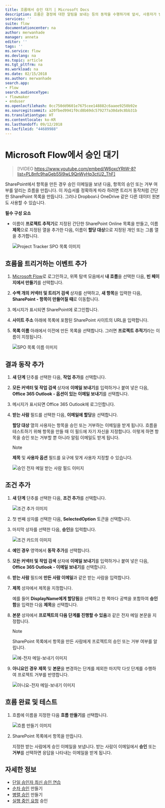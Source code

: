 ```yaml
---
title: 흐름에서 승인 대기 | Microsoft Docs
description: 흐름은 결정에 대한 알림을 보내는 등의 동작을 수행하기에 앞서, 사용자가 변경 내용 승인 또는 거부 등과 같은 외부 이벤트의 발생을 대기할 수 있습니다.
services: ''
suite: flow
documentationcenter: na
author: merwanhade
manager: anneta
editor: ''
tags: ''
ms.service: flow
ms.devlang: na
ms.topic: article
ms.tgt_pltfrm: na
ms.workload: na
ms.date: 02/15/2018
ms.author: merwanhade
search.app:
- Flow
search.audienceType:
- flowmaker
- enduser
ms.openlocfilehash: 0cc750dd9601e7675cee148882c6aaee9250b92e
ms.sourcegitcommit: a20fbed9941f0cd8b69dc579277a30da9c8bb31b
ms.translationtype: HT
ms.contentlocale: ko-KR
ms.lasthandoff: 09/12/2018
ms.locfileid: "44689988"
---
```

# <a name="wait-for-approval-in-microsoft-flow"></a>Microsoft Flow에서 승인 대기

> [!VIDEO https://www.youtube.com/embed/W6oxcYRtW-8?list=PL8nfc9haGeb55I9wL9QnWyHp3ctU2_ThF]
>


SharePoint에서 항목을 만든 경우 승인 이메일을 보낸 다음, 항목의 승인 또는 거부 여부를 알리는 흐름을 만듭니다. 이 자습서를 정확하게 따라 하려면 트리거 동작처럼 간단한 SharePoint 목록을 만듭니다. 그러나 Dropbox나 OneDrive 같은 다른 데이터 원본도 사용할 수 있습니다.

**필수 구성 요소**

* 이름이 **프로젝트 추적기**로 지정된 간단한 SharePoint Online 목록을 만들고, 이름 **제목**으로 지정된 열을 추가한 다음, 이름이 **할당 대상**으로 지정된 개인 또는 그룹 열을 추가합니다.

   ![Project Tracker SPO 목록 이미지](./media/wait-for-approvals/project-tracker.png)

## <a name="add-an-event-to-trigger-the-flow"></a>흐름을 트리거하는 이벤트 추가

1. [Microsoft Flow](https://flow.microsoft.com)로 로그인하고, 위쪽 탐색 모음에서 **내 흐름**을 선택한 다음, **빈 페이지에서 만들기**를 선택합니다.

1. **수백 개의 커넥터 및 트리거 검색** 상자를 선택하고, **새 항목**을 입력한 다음, **SharePoint - 항목이 만들어질 때**로 이동합니다.

1. 메시지가 표시되면 SharePoint에 로그인합니다.
1. **사이트 주소** 아래에 목록에 포함된 SharePoint 사이트의 URL을 입력합니다.

1. **목록 이름** 아래에서 이전에 만든 목록을 선택합니다. 그러면 **프로젝트 추적기**라는 이름이 지정됩니다.

    ![SPO 목록 이름 이미지](./media/wait-for-approvals/SPO-list-name.png)

## <a name="add-the-resulting-action"></a>결과 동작 추가

1. **새 단계** 단추를 선택한 다음, **작업 추가**를 선택합니다.

1. **모든 커넥터 및 작업 검색** 상자에 **이메일 보내기**를 입력하거나 붙여 넣은 다음, **Office 365 Outlook - 옵션이 있는 이메일 보내기**를 선택합니다.

1. 메시지가 표시되면 Office 365 Outlook에 로그인합니다.

1. **받는 사람** 필드를 선택한 다음, **이메일에 할당**을 선택합니다.

    **할당 대상** 열의 사용자는 항목을 승인 또는 거부하는 이메일을 받게 됩니다. 흐름을 테스트하기 위해 항목을 만들 때 이 필드에 자기 자신을 지정합니다. 이렇게 하면 항목을 승인 또는 거부할 뿐 아니라 알림 이메일도 받게 됩니다.

    > [!NOTE]
    > **제목** 및 **사용자 옵션** 필드를 요구에 맞게 사용자 지정할 수 있습니다.

    ![승인 전자 메일 받는 사람 필드 이미지](./media/wait-for-approvals/send-approval-email-to.png)

## <a name="add-a-condition"></a>조건 추가

1. **새 단계** 단추를 선택한 다음, **조건 추가**를 선택합니다.

    ![조건 추가 이미지](./media/wait-for-approvals/add-a-condition.png)
1. 첫 번째 상자를 선택한 다음, **SelectedOption** 토큰을 선택합니다.
1. 마지막 상자를 선택한 다음, **승인**을 입력합니다.

    ![조건 카드의 이미지](./media/wait-for-approvals/condition-card-2.png)

1. **예인 경우** 영역에서 **동작 추가**를 선택합니다.

1. **모든 커넥터 및 작업 검색** 상자에 **이메일 보내기**를 입력하거나 붙여 넣은 다음, **Office 365 Outlook - 이메일 보내기**를 선택합니다.

1. **받는 사람** 필드에 **만든 사람 이메일**과 같은 받는 사람을 입력합니다.

1. **제목** 상자에서 제목을 지정합니다.

    예를 들어 **DisplayName에게 할당됨**을 선택하고 한 쪽마다 공백을 포함하여 **승인함**을 입력한 다음 **제목**을 선택합니다.

1. **본문** 상자에서 **프로젝트의 다음 단계를 진행할 수 있음**과 같은 전자 메일 본문을 지정합니다.

    > [!NOTE]
    > SharePoint 목록에서 항목을 만든 사람에게 프로젝트의 승인 또는 거부 여부를 알립니다.

    ![예-전자 메일-보내기 이미지](./media/wait-for-approvals/if-yes-send-email-card-3.png)

1. **아니요인 경우** **제목** 및 **본문**을 변경하는 단계를 제외한 마지막 다섯 단계를 수행하여 프로젝트 거부를 반영합니다. 

     ![아니요-전자 메일-보내기 이미지](./media/wait-for-approvals/no-send-email-2.png)

## <a name="finish-and-test-your-flow"></a>흐름 완료 및 테스트

1. 흐름에 이름을 지정한 다음 **흐름 만들기**를 선택합니다.

     ![흐름 만들기 이미지](./media/wait-for-approvals/create-flow.png)
1. SharePoint 목록에서 항목을 만듭니다.

    지정한 받는 사람에게 승인 이메일을 보냅니다. 받는 사람이 이메일에서 **승인** 또는 **거부**를 선택하면 응답을 나타내는 이메일을 받게 됩니다.

## <a name="learn-more"></a>자세한 정보

* [단일 승인자 최신 승인 연습](modern-approvals.md)
* [순차 승인](sequential-modern-approvals.md) 만들기
* [병렬 승인](parallel-modern-approvals.md) 만들기
* [실행 중인 요청](mobile-approvals.md) 승인
